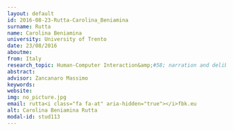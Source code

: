 ```yaml
---
layout: default 
id: 2016-08-23-Rutta-Carolina_Beniamina
surname: Rutta
name: Carolina Beniamina
university: University of Trento
date: 23/08/2016
aboutme: 
from: Italy
research_topic: Human-Computer Interaction&amp;#58; narration and deliberation
abstract: 
advisor: Zancanaro Massimo
keywords: 
website: 
img: no_picture.jpg
email: rutta<i class="fa fa-at" aria-hidden="true"></i>fbk.eu
alt: Carolina Beniamina Rutta
modal-id: stud113
---
```

